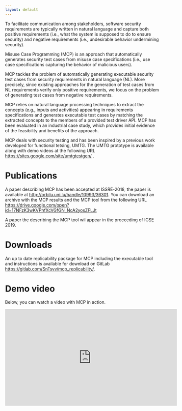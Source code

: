 ```yaml
---
layout: default
---
```


To facilitate communication among stakeholders, software security requirements are typically written in natural language and capture both positive requirements (i.e., what the system is supposed to do to ensure security) and negative requirements (i.e., undesirable behavior undermining security).

Misuse Case Programming (MCP) is an approach that automatically generates security test cases from misuse case specifications (i.e., use case specifications capturing the behavior of malicious users).

MCP tackles the problem of automatically generating executable security test cases from security requirements in natural language (NL). More precisely, since existing approaches for the generation of test cases from NL requirements verify only positive requirements, we focus on the problem of generating test cases from negative requirements.
 
MCP relies on natural language processing techniques to extract the concepts (e.g., inputs and activities) appearing in requirements specifications and generates executable test cases by matching the extracted concepts to the members of a provided test driver API. MCP has been evaluated in an industrial case study, which provides initial evidence of the feasibility and benefits of the approach.

MCP deals with security testing and has been inspired by a previous work developed for functional tetsing, UMTG. The UMTG prototype is available along with demo videos at the following URL https://sites.google.com/site/umtgtestgen/ .

# Publications

A paper describing MCP has been accepted at ISSRE-2018, the paper is available at http://orbilu.uni.lu/handle/10993/36301.
You can download an archive with the MCP results and the MCP tool from the following URL https://drive.google.com/open?id=17NFzK3wKVPhfXcVGfGN_NcA2yosZFLJt

A paper the describing the MCP tool wil appear in the proceeding of ICSE 2019.

# Downloads

An up to date replicability package for MCP including the executable tool and instructions is available for download on GitLab https://gitlab.com/SnTsvv/mcp_replicability/.

# Demo video

Below, you can watch a video with MCP in action.
<iframe width="560" height="315" src="https://www.youtube.com/embed/Ys5ESAMFH-Q" frameborder="0" allow="autoplay; encrypted-media" allowfullscreen></iframe>

